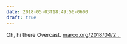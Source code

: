 ```yaml
---
date: 2018-05-03T18:49:56-0600
draft: true
---
```




Oh, hi there Overcast. [marco.org/2018/04/2…](https://marco.org/2018/04/27/overcast42)



